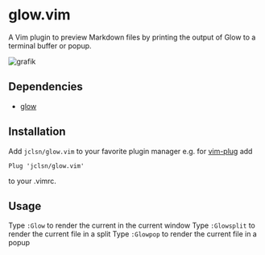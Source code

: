 # glow.vim

A Vim plugin to preview Markdown files by printing the output of Glow to a terminal buffer or popup.

![grafik](https://user-images.githubusercontent.com/19779511/161688000-cd4465b0-d16c-4d42-8cbe-6e5f8ca6a9ba.png)

## Dependencies

- [glow](https://github.com/charmbracelet/glow)

## Installation

Add `jclsn/glow.vim` to your favorite plugin manager e.g. for [vim-plug](https://github.com/junegunn/vim-plug) add

```
Plug 'jclsn/glow.vim'

```

to your .vimrc.

## Usage

Type `:Glow` to render the current in the current window
Type `:Glowsplit` to render the current file in a split
Type `:Glowpop` to render the current file in a popup
